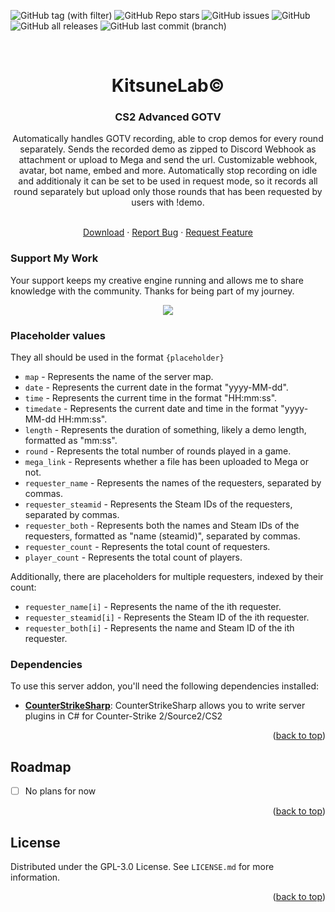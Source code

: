 <a name="readme-top"></a>

![GitHub tag (with filter)](https://img.shields.io/github/v/tag/KitsuneLab-Development/K4-GOTV?style=for-the-badge&label=Version)
![GitHub Repo stars](https://img.shields.io/github/stars/KitsuneLab-Development/K4-GOTV?style=for-the-badge)
![GitHub issues](https://img.shields.io/github/issues/KitsuneLab-Development/K4-GOTV?style=for-the-badge)
![GitHub](https://img.shields.io/github/license/KitsuneLab-Development/K4-GOTV?style=for-the-badge)
![GitHub all releases](https://img.shields.io/github/downloads/KitsuneLab-Development/K4-GOTV/total?style=for-the-badge)
![GitHub last commit (branch)](https://img.shields.io/github/last-commit/KitsuneLab-Development/K4-GOTV/dev?style=for-the-badge)

<!-- PROJECT LOGO -->
<br />
<div align="center">
  <h1 align="center">KitsuneLab©</h1>
  <h3 align="center">CS2 Advanced GOTV</h3>
  <a align="center">Automatically handles GOTV recording, able to crop demos for every round separately. Sends the recorded demo as zipped to Discord Webhook as attachment or upload to Mega and send the url. Customizable webhook, avatar, bot name, embed and more. Automatically stop recording on idle and additionaly it can be set to be used in request mode, so it records all round separately but upload only those rounds that has been requested by users with !demo.</a>

  <p align="center">
    <br />
    <a href="https://github.com/KitsuneLab-Development/K4-GOTV/releases">Download</a>
    ·
    <a href="https://github.com/KitsuneLab-Development/K4-GOTV/issues/new?assignees=KitsuneLab-Development&labels=bug&projects=&template=bug_report.md&title=%5BBUG%5D">Report Bug</a>
    ·
    <a href="https://github.com/KitsuneLab-Development/K4-GOTV/issues/new?assignees=KitsuneLab-Development&labels=enhancement&projects=&template=feature_request.md&title=%5BREQ%5D">Request Feature</a>
  </p>
</div>

### Support My Work

Your support keeps my creative engine running and allows me to share knowledge with the community. Thanks for being part of my journey.

<p align="center">
<a href="https://www.buymeacoffee.com/k4ryuu">
<img src="https://img.buymeacoffee.com/button-api/?text=Support Me&emoji=☕&slug=k4ryuu&button_colour=FF5F5F&font_colour=ffffff&font_family=Inter&outline_colour=000000&coffee_colour=FFDD00" />
</a>
</p>

<!-- ABOUT THE PROJECT -->

### Placeholder values

They all should be used in the format `{placeholder}`

- `map` - Represents the name of the server map.
- `date` - Represents the current date in the format "yyyy-MM-dd".
- `time` - Represents the current time in the format "HH:mm:ss".
- `timedate` - Represents the current date and time in the format "yyyy-MM-dd HH:mm:ss".
- `length` - Represents the duration of something, likely a demo length, formatted as "mm:ss".
- `round` - Represents the total number of rounds played in a game.
- `mega_link` - Represents whether a file has been uploaded to Mega or not.
- `requester_name` - Represents the names of the requesters, separated by commas.
- `requester_steamid` - Represents the Steam IDs of the requesters, separated by commas.
- `requester_both` - Represents both the names and Steam IDs of the requesters, formatted as "name (steamid)", separated by commas.
- `requester_count` - Represents the total count of requesters.
- `player_count` - Represents the total count of players.

Additionally, there are placeholders for multiple requesters, indexed by their count:

- `requester_name[i]` - Represents the name of the ith requester.
- `requester_steamid[i]` - Represents the Steam ID of the ith requester.
- `requester_both[i]` - Represents the name and Steam ID of the ith requester.

### Dependencies

To use this server addon, you'll need the following dependencies installed:

- [**CounterStrikeSharp**](https://github.com/roflmuffin/CounterStrikeSharp/releases): CounterStrikeSharp allows you to write server plugins in C# for Counter-Strike 2/Source2/CS2

<p align="right">(<a href="#readme-top">back to top</a>)</p>

<!-- ROADMAP -->

## Roadmap

- [ ] No plans for now

<p align="right">(<a href="#readme-top">back to top</a>)</p>

<!-- LICENSE -->

## License

Distributed under the GPL-3.0 License. See `LICENSE.md` for more information.

<p align="right">(<a href="#readme-top">back to top</a>)</p>
